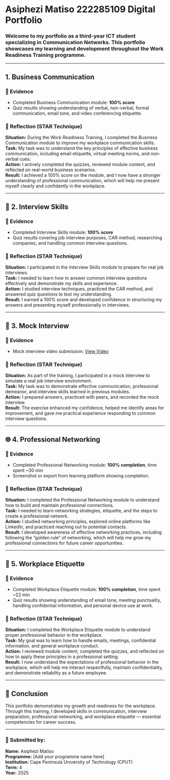# Asiphezi Matiso 222285109 Digital Portfolio
### Welcome to my portfolio as a third-year ICT student specializing in Communication Networks. This portfolio showcases my learning and development throughout the Work Readiness Training programme.
---

##  1. Business Communication

### 📂 Evidence
- Completed Business Communication module: **100% score**  
- Quiz results showing understanding of verbal, non-verbal, formal communication, email tone, and video conferencing etiquette.

### 🧠 Reflection (STAR Technique)
**Situation:** During the Work Readiness Training, I completed the Business Communication module to improve my workplace communication skills.  
**Task:** My task was to understand the key principles of effective business communication, including email etiquette, virtual meeting norms, and non-verbal cues.  
**Action:** I actively completed the quizzes, reviewed module content, and reflected on real-world business scenarios.  
**Result:** I achieved a 100% score on the module, and I now have a stronger understanding of professional communication, which will help me present myself clearly and confidently in the workplace.

---

## 🎯 2. Interview Skills

### 📂 Evidence
- Completed Interview Skills module: **100% score**  
- Quiz results covering job interview purposes, CAR method, researching companies, and handling common interview questions.

### 🧠 Reflection (STAR Technique)
**Situation:** I participated in the Interview Skills module to prepare for real job interviews.  
**Task:** I needed to learn how to answer common interview questions effectively and demonstrate my skills and experience.  
**Action:** I studied interview techniques, practiced the CAR method, and answered quiz questions to test my understanding.  
**Result:** I earned a 100% score and developed confidence in structuring my answers and presenting myself professionally in interviews.

---

## 🎥 3. Mock Interview

### 📂 Evidence
- Mock interview video submission: [View Video](https://github.com/wil-it2025/cv-tutorial-Asiphezi02-matiso/blob/main/VID-20250321-WA0009.mp4)

### 🧠 Reflection (STAR Technique)
**Situation:** As part of the training, I participated in a mock interview to simulate a real job interview environment.  
**Task:** My task was to demonstrate effective communication, professional demeanor, and interview skills learned in previous modules.  
**Action:** I prepared answers, practiced with peers, and recorded the mock interview.  
**Result:** The exercise enhanced my confidence, helped me identify areas for improvement, and gave me practical experience responding to common interview questions.

---

## 🌐 4. Professional Networking

### 📂 Evidence
- Completed Professional Networking module: **100% completion**, time spent ~30 min  
- Screenshot or export from learning platform showing completion.

### 🧠 Reflection (STAR Technique)
**Situation:** I completed the Professional Networking module to understand how to build and maintain professional connections.  
**Task:** I needed to learn networking strategies, etiquette, and the steps to create a professional network.  
**Action:** I studied networking principles, explored online platforms like LinkedIn, and practiced reaching out to potential contacts.  
**Result:** I developed awareness of effective networking practices, including following the “golden rule” of networking, which will help me grow my professional connections for future career opportunities.

---

## 🤝 5. Workplace Etiquette

### 📂 Evidence
- Completed Workplace Etiquette module: **100% completion**, time spent ~22 min  
- Quiz results showing understanding of email tone, meeting punctuality, handling confidential information, and personal device use at work.

### 🧠 Reflection (STAR Technique)
**Situation:** I completed the Workplace Etiquette module to understand proper professional behavior in the workplace.  
**Task:** My goal was to learn how to handle emails, meetings, confidential information, and general workplace conduct.  
**Action:** I reviewed module content, completed the quizzes, and reflected on how to apply these principles in a professional setting.  
**Result:** I now understand the expectations of professional behavior in the workplace, which will help me interact respectfully, maintain confidentiality, and demonstrate reliability as a future employee.

---

## 📄 Conclusion
This portfolio demonstrates my growth and readiness for the workplace.  
Through this training, I developed skills in communication, interview preparation, professional networking, and workplace etiquette — essential competencies for career success.

---

### 🧾 Submitted by:
**Name:** Asiphezi Matiso  
**Programme:** [Add your programme name here]  
**Institution:** Cape Peninsula University of Technology (CPUT)  
**Term:** 4  
**Year:** 2025

